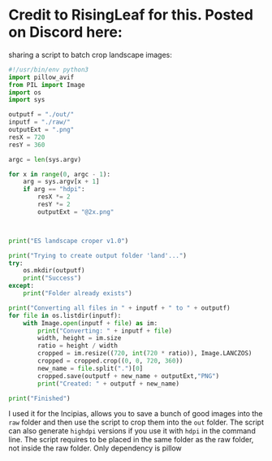# Credit to RisingLeaf for this. Posted on Discord here: 

sharing a script to batch crop landscape images:
```python
#!/usr/bin/env python3
import pillow_avif
from PIL import Image
import os
import sys

outputf = "./out/"
inputf = "./raw/"
outputExt = ".png"
resX = 720
resY = 360

argc = len(sys.argv)

for x in range(0, argc - 1):
    arg = sys.argv[x + 1]
    if arg == "hdpi":
        resX *= 2
        resY *= 2
        outputExt = "@2x.png"



print("ES landscape croper v1.0")

print("Trying to create output folder 'land'...")
try:
    os.mkdir(outputf)
    print("Success")
except:
    print("Folder already exists")

print("Converting all files in " + inputf + " to " + outputf)
for file in os.listdir(inputf):
    with Image.open(inputf + file) as im:
        print("Converting: " + inputf + file)
        width, height = im.size
        ratio = height / width
        cropped = im.resize((720, int(720 * ratio)), Image.LANCZOS)
        cropped = cropped.crop((0, 0, 720, 360))
        new_name = file.split(".")[0]
        cropped.save(outputf + new_name + outputExt,"PNG")
        print("Created: " + outputf + new_name)

print("Finished")
```
I used it for the Incipias, allows you to save a bunch of good images into the `raw` folder and then use the script to crop them into the `out` folder. The script can also generate `highdpi` versions if you use it with `hdpi` in the command line. The script requires to be placed in the same folder as the raw folder, not inside the raw folder. Only dependency is pillow
